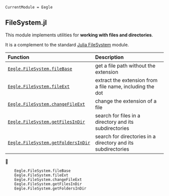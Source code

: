 ```@meta
CurrentModule = Eegle
```

## FileSystem.jl

This module implements utilities for **working with files and directories**.

It is a complement to the standard
[Julia FileSystem](https://docs.julialang.org/en/v1/base/file/) module.

|  Function      |           Description             |
|:-----------------------|:----------------------------------|
| [`Eegle.FileSystem.fileBase`](@ref) | get a file path without the extension|
| [`Eegle.FileSystem.fileExt`](@ref) | extract the extension from a file name, including the dot |
| [`Eegle.FileSystem.changeFileExt`](@ref) | change the extension of a file |
| [`Eegle.FileSystem.getFilesInDir`](@ref) | search for files in a directory and its subdirectories |
| [`Eegle.FileSystem.getFoldersInDir`](@ref) | search for directories in a directory and its subdirectories |
📖
```@docs
    Eegle.FileSystem.fileBase
    Eegle.FileSystem.fileExt
    Eegle.FileSystem.changeFileExt
    Eegle.FileSystem.getFilesInDir
    Eegle.FileSystem.getFoldersInDir
```
